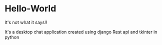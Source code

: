 # Hello-World
It's not what it says!!

It's a desktop chat application created using django Rest api and tkinter in python
